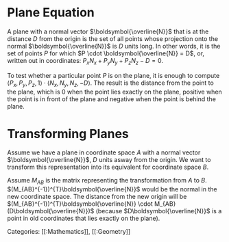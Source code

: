 # Plane Equation

A plane with a normal vector $\boldsymbol{\overline{N}}$ that is at the distance $D$ from the origin is the set of all points whose projection onto the 
normal $\boldsymbol{\overline{N}}$ is $D$ units long. In other words, it is the set of points $P$ for which
$P \cdot \boldsymbol{\overline{N}} = D$, or, written out in coordinates: $P_{x}N_{x} + P_{y}N_{y} + P_{z}N_{z} - D = 0$.

To test whether a particular point $P$ is on the plane, it is enough to compute
$\langle P_{x}, P_{y}, P_{z}, 1 \rangle \cdot \langle N_{x}, N_{y}, N_{z}, -D \rangle$. The result is the distance from the point to the plane,
which is $0$ when the point lies exactly on the plane, positive when the point is in front of the plane and negative when 
the point is behind the plane.

# Transforming Planes

Assume we have a plane in coordinate space $A$ with a normal vector $\boldsymbol{\overline{N}}$, $D$ units asway from the origin. We
want to transform this representation into its equivalent for coordinate space $B$.

Assume $M_{AB}$ is the matrix representing the transformation from $A$ to $B$. $(M_{AB}^{-1})^{T}\boldsymbol{\overline{N}}$ would be the normal in
the new coordinate space.
The distance from the new origin will be $(M_{AB}^{-1})^{T}\boldsymbol{\overline{N}} \cdot M_{AB}(D\boldsymbol{\overline{N}})$
(because $D\boldsymbol{\overline{N}}$ is a point in old coordinates that lies exactly on the plane).


Categories: [[:Mathematics]], [[:Geometry]]

